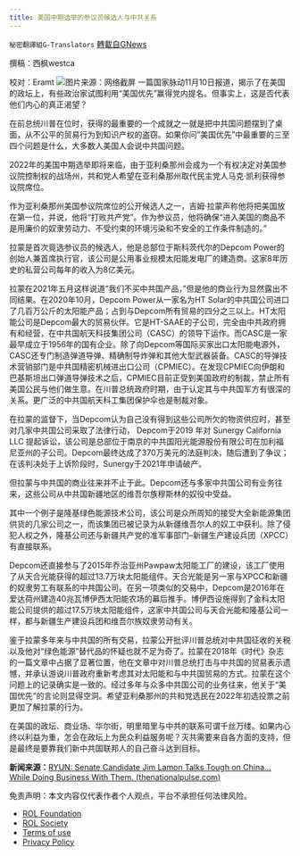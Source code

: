 ```yaml
---
title: 美国中期选举的参议员候选人与中共关系
---
```

`秘密翻譯組G-Translators` [轉載自GNews](https://gnews.org/zh-hans/1654120/)

撰稿：西枫westca

校对：Eramt
![](https://assets.gnews.org/wp-content/uploads/2021/11/unnamed-1.png)图片来源：网络截屏
一篇国家脉动11月10日报道，揭示了在美国的政坛上，有些政治家试图利用“美国优先”赢得党内提名。但事实上，这是否代表他们内心的真正渴望？

在前总统川普在位时，获得的最重要的一个成就之一就是把中共国问题摆到了桌面，从不公平的贸易行为到知识产权的盗窃。如果你问”美国优先”中最重要的三至四个问题是什么，大多数人美国人会说中共国问题。

2022年的美国中期选举即将来临，由于亚利桑那州会成为一个有权决定对美国参议院控制权的战场州，共和党人希望在亚利桑那州取代民主党人马克·凯利获得参议院席位。

作为亚利桑那州美国参议院席位的公开候选人之一，吉姆·拉蒙声称他将把美国放在第一位，并说，他将“打败共产党”。作为参议员，他将确保“进入美国的商品不是用廉价的奴隶劳动力、不受约束的环境污染和不安全的工作条件制造的。”

拉蒙是首次竟选参议员的候选人，他是总部位于斯科茨代尔的Depcom Power的创始人兼首席执行官，该公司是公用事业规模太阳能发电厂的建造商。这家8年历史的私营公司每年的收入为8亿美元。

拉蒙在2021年五月这样说道“我们不买中共国产品，”但是他的商业行为显然露出不同结果。在2020年10月，Depcom Power从一家名为HT Solar的中共国公司进口了几百万公斤的太阳能产品；占到与Depcom所有贸易的四分之三以上。HT太阳能公司是Depcom最大的贸易伙伴。它是HT-SAAE的子公司，完全由中共政府拥有和经营，在中共国航天科技集团公司（CASC）的领导下运作。而CASC是一家最早成立于1956年的国有企业。除了向Depcom等国际买家出口太阳能电源外，CASC还专门制造弹道导弹、精确制导炸弹和其他大型武器装备。CASC的导弹技术营销部门是中共国精密机械进出口公司（CPMIEC）。在发现CPMIEC向伊朗和巴基斯坦出口弹道导弹技术之后，CPMIEC目前正受到美国政府的制裁，禁止所有美国公民与他们做生意。在川普总统政府时期，由于认定其与中共国军方有很深的关系。更广泛的中共国航天科工集团保护伞也是制裁对象。

在拉蒙的监督下，当Depcom认为自己没有得到这些公司所欠的物资供应时，甚至对几家中共国公司采取了法律行动， Depcom于2019 年对 Sunergy California LLC 提起诉讼，该公司是总部位于南京的中共国阳光能源股份有限公司在加利福尼亚州的子公司。Depcom最终达成了370万美元的法庭判决，随后遭到了争议；在该判决处于上诉阶段时，Sunergy于2021年申请破产。

但拉蒙与中共国的商业往来并不止于此。Depcom还与多家中共国公司有业务往来，这些公司从中共国新疆地区的维吾尔族穆斯林的奴役中受益。

其中一个例子是隆基绿色能源技术公司，该公司是众所周知的接受大全新能源集团供货的几家公司之一，而该集团已被记录为从新疆维吾尔人的奴工中获利。除了侵犯人权之外，隆基公司还与新疆共产党的准军事部门–新疆生产建设兵团（XPCC）有直接联系。

Depcom还直接参与了2015年乔治亚州Pawpaw太阳能工厂的建设，该工厂使用了从天合光能获得的超过13.7万块太阳能组件。天合光能是另一家与XPCC和新疆的奴隶劳工有联系的中共国公司。在另一项类似的交易中，Depcom是2016年在爱达荷州建造40兆瓦博伊西太阳能农场的幕后推手。博伊西设施得到了金科太阳能公司提供的超过17.5万块太阳能组件，这家中共国公司与天合光能和隆基公司一样，都与新疆生产建设兵团和维吾尔族奴隶劳动有关。

鉴于拉蒙多年来与中共国的所有交易，拉蒙公开批评川普总统对中共国征收的关税以及他对“绿色能源”替代品的怀疑也就不足为奇了。拉蒙在2018年《时代》杂志的一篇文章中占据了显著位置，他在文章中对川普总统打击与中共国的贸易表示遗憾，并承认游说川普政府重新考虑其对太阳能和与中共国贸易的方式。拉蒙在这个问题上的记录确实是一致的。经过多年与众多中共国公司的业务往来，他关于“美国优先”的言论则显得空洞。希望亚利桑那州的共和党选民在2022年初选投票之前更加了解拉蒙的行为。

在美国的政坛、商业场、华尔街，明里暗里与中共的联系可谓千丝万缕。如果内心终以利益为重，怎会在政坛上为民众利益服务呢？灭共需要来自各方面的支持，但是最终是要靠我们新中共国联邦人的自己奋斗达到目标。

**新闻来源：**[RYUN: Senate Candidate Jim Lamon Talks Tough on China… While Doing Business With Them. (thenationalpulse.com)](https://thenationalpulse.com/analysis/ryun-senate-candidate-jim-lamon-talks-tough-on-china-while-doing-business-with-them/)

 

免责声明：本文内容仅代表作者个人观点，平台不承担任何法律风险。

- [ROL Foundation](https://rolfoundation.org/)
- [ROL Society](https://rolsociety.org/)
- [Terms of use](https://gnews.org/terms-of-use-3/)
- [Privacy Policy](https://gnews.org/privacy-policy/)
